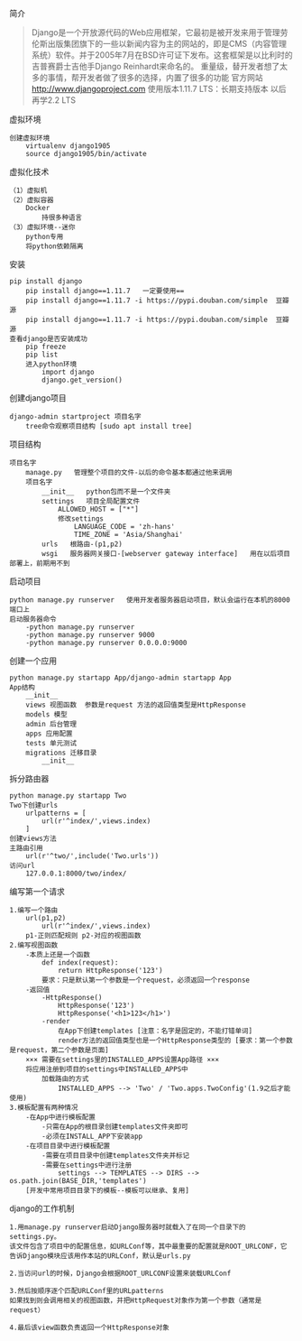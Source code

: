 简介

> Django是一个开放源代码的Web应用框架，它最初是被开发来用于管理劳伦斯出版集团旗下的一些以新闻内容为主的网站的，即是CMS（内容管理系统）软件。并于2005年7月在BSD许可证下发布。这套框架是以比利时的吉普赛爵士吉他手Django Reinhardt来命名的。
> 	重量级，替开发者想了太多的事情，帮开发者做了很多的选择，内置了很多的功能
> 官方网站
> 	http://www.djangoproject.com
> 使用版本1.11.7
> 	LTS：长期支持版本
> 	以后再学2.2 LTS

虚拟环境

```
创建虚拟环境
	virtualenv django1905
	source django1905/bin/activate
```

虚拟化技术

```
（1）虚拟机      
（2）虚拟容器
	Docker  
		持很多种语言
（3）虚拟环境--迷你
	python专用
	将python依赖隔离
```

安装

```
pip install django
	pip install django==1.11.7   一定要使用==
	pip install django==1.11.7 -i https://pypi.douban.com/simple  豆瓣源
	pip install django==1.11.7 -i https://pypi.douban.com/simple  豆瓣源
查看django是否安装成功
    pip freeze
    pip list
    进入python环境
        import django
        django.get_version()
```

创建django项目

```
django-admin startproject 项目名字
	tree命令观察项目结构 [sudo apt install tree]
```

项目结构

```
项目名字
	manage.py   管理整个项目的文件-以后的命令基本都通过他来调用
	项目名字
		__init__   python包而不是一个文件夹
		settings   项目全局配置文件
			ALLOWED_HOST = ["*"]
			修改settings
				LANGUAGE_CODE = 'zh-hans'
				TIME_ZONE = 'Asia/Shanghai'
		urls   根路由-(p1,p2)
		wsgi   服务器网关接口-[webserver gateway interface]   用在以后项目部署上，前期用不到
```

启动项目

```
python manage.py runserver   使用开发者服务器启动项目，默认会运行在本机的8000端口上
启动服务器命令
	-python manage.py runserver
	-python manage.py runserver 9000
	-python manage.py runserver 0.0.0.0:9000
```

创建一个应用

```
python manage.py startapp App/django-admin startapp App
App结构
	__init__
	views 视图函数  参数是request 方法的返回值类型是HttpResponse
	models 模型
	admin 后台管理
	apps 应用配置
	tests 单元测试
	migrations 迁移目录
		__init__
```

拆分路由器

```
python manage.py startapp Two
Two下创建urls
	urlpatterns = [
        url(r'^index/',views.index)
	]
创建views方法
主路由引用
	url(r'^two/',include('Two.urls'))
访问url
	127.0.0.1:8000/two/index/
```

编写第一个请求

```
1.编写一个路由
	url(p1,p2)
		url(r'^index/',views.index)
	p1-正则匹配规则 p2-对应的视图函数
2.编写视图函数
	-本质上还是一个函数
		def index(request):
			return HttpResponse('123')
		要求：只是默认第一个参数是一个request，必须返回一个response
	-返回值
		-HttpResponse()
			HttpResponse('123')
			HttpResponse('<h1>123</h1>')
		-render
			在App下创建templates [注意：名字是固定的，不能打错单词]
			render方法的返回值类型也是一个HttpResponse类型的 [要求：第一个参数是request，第二个参数是页面]
	××× 需要在settings里的INSTALLED_APPS设置App路径 ×××
	将应用注册到项目的settings中INSTALLED_APPS中
		加载路由的方式
			INSTALLED_APPS --> 'Two' / 'Two.apps.TwoConfig'(1.9之后才能使用)
3.模板配置有两种情况
	-在App中进行模板配置
		-只需在App的根目录创建templates文件夹即可
		-必须在INSTALL_APP下安装app
	-在项目目录中进行模板配置
		-需要在项目目录中创建templates文件夹并标记
		-需要在settings中进行注册
			settings --> TEMPLATES --> DIRS --> os.path.join(BASE_DIR,'templates')
	[开发中常用项目目录下的模板--模板可以继承、复用]
```

django的工作机制

```
1.用manage.py runserver启动Django服务器时就载入了在同一个目录下的settings.py。
该文件包含了项目中的配置信息，如URLConf等，其中最重要的配置就是ROOT_URLCONF，它告诉Django模块应该用作本站的URLConf，默认是urls.py

2.当访问url的时候，Django会根据ROOT_URLCONF设置来装载URLConf

3.然后按顺序逐个匹配URLConf里的URLpatterns
如果找到则会调用相关的视图函数，并把HttpRequest对象作为第一个参数（通常是request）

4.最后该view函数负责返回一个HttpResponse对象
```













